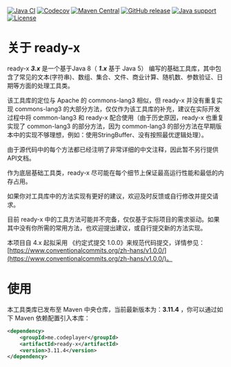 [![Java CI](https://img.shields.io/github/actions/workflow/status/CodePlayer/ready-x/ci.yaml?branch=master&logo=github&logoColor=white)](https://github.com/CodePlayer/ready-x/actions/workflows/ci.yaml)
[![Codecov](https://img.shields.io/codecov/c/github/CodePlayer/ready-x/master?logo=codecov&logoColor=white)](https://codecov.io/gh/CodePlayer/ready-x/branch/master)
[![Maven Central](https://img.shields.io/maven-central/v/me.codeplayer/ready-x?logo=apache-maven&logoColor=white)](https://mvnrepository.com/artifact/me.codeplayer/ready-x)
[![GitHub release](https://img.shields.io/github/v/release/CodePlayer/ready-x)](https://github.com/CodePlayer/ready-x/releases)
[![Java support](https://img.shields.io/badge/Java-8+-green?logo=java&logoColor=white)](https://openjdk.java.net/)
[![License](https://img.shields.io/badge/License-Apache_2.0-blue.svg)](https://opensource.org/licenses/Apache-2.0)

# 关于 ready-x
ready-x ***3.x*** 是一个基于Java 8（ ***1.x*** 基于 Java 5） 编写的基础工具库，其中包含了常见的文本(字符串)、数组、集合、文件、商业计算、随机数、参数验证、日期等方面的处理工具类。

该工具库的定位与 Apache 的 commons-lang3 相似，但 ready-x 并没有重复实现 commons-lang3 的大部分方法，仅仅作为该工具库的补充，建议在实际开发过程中将 common-lang3 和 ready-x 配合使用（由于历史原因，ready-x 也重复实现了 common-lang3 的部分方法，因为 common-lang3 的部分方法在早期版本中的实现不够理想，例如：使用StringBuffer、没有按照最优逻辑处理）。

由于源代码中的每个方法都已经注明了非常详细的中文注释，因此暂不另行提供API文档。

作为底层基础工具类，ready-x 尽可能在每个细节上保证最高运行性能和最低的内存占用。

如果你对工具库中的方法实现有更好的建议，欢迎及时反馈或自行修改并提交请求。

目前 ready-x 中的工具方法可能并不完备，仅仅基于实际项目的需求驱动。如果其中没有你所需的常用方法，也欢迎提出建议，或自行提交新的方法实现。

本项目自 4.x 起拟采用 《约定式提交 1.0.0》来规范代码提交，详情参见：[https://www.conventionalcommits.org/zh-hans/v1.0.0/](https://www.conventionalcommits.org/zh-hans/v1.0.0/)。

# 使用
本工具类库已发布至 Maven 中央仓库，当前最新版本为：**3.11.4** ，你可以通过如下 Maven 依赖配置引入本库：

```xml
<dependency>
	<groupId>me.codeplayer</groupId>
	<artifactId>ready-x</artifactId>
	<version>3.11.4</version>
</dependency>
```